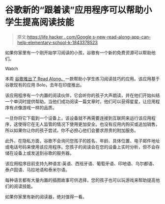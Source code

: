 # 谷歌新的“跟着读”应用程序可以帮助小学生提高阅读技能

> 原文:[https://life hacker . com/Google s-new-read-along-app-can-help-elementary-school-k-1843378523](https://lifehacker.com/googles-new-read-along-app-can-help-elementary-school-k-1843378523)

如果你家里有一个刚开始学习阅读的小孩，谷歌有一个新的免费资源可以帮助他们。

Watch

本周 [谷歌推出了 Read Along、](https://play.google.com/store/apps/details?id=com.google.android.apps.seekh)一款帮助小学生练习阅读技巧的应用。该应用基于谷歌现有的应用 Bolo，去年在印度推出。

该应用程序有一个内置的阅读伙伴，它会听你的孩子大声朗读，并在他们开始纠结一个单词时提供帮助。当他们成功阅读一篇文章时，他们可以获得星星，让应用程序有点像游戏一样的品质。

一旦你将它下载到一个设备上，该设备就不再需要连接到互联网来运行该应用程序，这使得它在无人监管的情况下使用更加安全。也没有应用内购买或追加销售，所以如果你让你的孩子尝试，你不必担心他们会要求昂贵的附加服务。

此外，在隐私方面，谷歌不会询问您孩子的姓名、年龄、具体位置、电子邮件地址或电话号码来使用该应用程序。您孩子的阅读会在您的设备上实时分析，但不会存储在设备上或发送到谷歌的服务器。

该应用程序目前支持九种语言:英语、西班牙语、葡萄牙语、印地语、乌尔都语、泰卢固语、马拉地语和泰米尔语。

每种语言都有大量内置的插图故事可供选择，您的孩子也可以玩游戏来帮助提高他们的阅读技能。

如果你家里有新的阅读器，绝对值得一看。